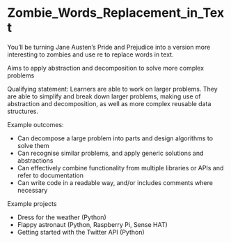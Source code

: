 # Zombie_Words_Replacement_in_Text
You’ll be turning Jane Austen’s Pride and Prejudice into a version more interesting to zombies and use re to replace words in text. 

Aims to apply abstraction and decomposition to solve more complex problems

Qualifying statement:
Learners are able to work on larger problems. They are able to simplify and break down larger problems, making use of abstraction and decomposition, as well as more complex reusable data structures.

Example outcomes:
* Can decompose a large problem into parts and design algorithms to solve them
* Can recognise similar problems, and apply generic solutions and abstractions
* Can effectively combine functionality from multiple libraries or APIs and refer to documentation
* Can write code in a readable way, and/or includes comments where necessary

Example projects
* Dress for the weather (Python)
* Flappy astronaut (Python, Raspberry Pi, Sense HAT)
* Getting started with the Twitter API (Python)
